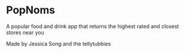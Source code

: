 # PopNoms
A popular food and drink app that returns the highest rated and closest stores near you

Made by Jessica Song and the tellytubbies